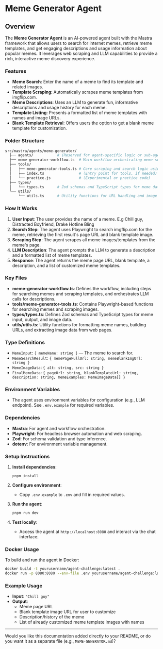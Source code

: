 
# Meme Generator Agent

## Overview

The **Meme Generator Agent** is an AI-powered agent built with the Mastra framework that allows users to search for internet memes, retrieve meme templates, and get engaging descriptions and usage information about popular memes. It leverages web scraping and LLM capabilities to provide a rich, interactive meme discovery experience.

### Features

- **Meme Search**: Enter the name of a meme to find its template and related images.
- **Template Scraping**: Automatically scrapes meme templates from imgflip.com.
- **Meme Descriptions**: Uses an LLM to generate fun, informative descriptions and usage history for each meme.
- **Template Listing**: Presents a formatted list of meme templates with names and image URLs.
- **Blank Template Retrieval**: Offers users the option to get a blank meme template for customization.

### Folder Structure

```bash
src/mastra/agents/meme-generator/
  ├── agents/           # (Reserved for agent-specific logic or sub-agents)
  ├── meme-generator-workflow.ts  # Main workflow orchestrating meme search and scraping
  ├── tools/
  │   ├── meme-generator-tools.ts # Core scraping and search logic using Playwright
  │   ├── index.ts                # (Entry point for tools, if needed)
  │   └── practice.js             # (Experimental or practice code)
  ├── types/
  │   └── types.ts      # Zod schemas and TypeScript types for meme data
  └── utils/
      └── utils.ts      # Utility functions for URL handling and image extraction
```

### How It Works

1. **User Input**: The user provides the name of a meme. E.g Chill guy, Distracted Boyfriend, Drake Hotline Bling
2. **Search Step**: The agent uses Playwright to search imgflip.com for the meme, retrieving the first result's page URL and blank template image.
3. **Scraping Step**: The agent scrapes all meme images/templates from the meme's page.
4. **LLM Description**: The agent prompts the LLM to generate a description and a formatted list of meme templates.
5. **Response**: The agent returns the meme page URL, blank template, a description, and a list of customized meme templates.

### Key Files

- **meme-generator-workflow.ts**: Defines the workflow, including steps for searching memes and scraping templates, and orchestrates LLM calls for descriptions.
- **tools/meme-generator-tools.ts**: Contains Playwright-based functions for searching memes and scraping images.
- **types/types.ts**: Defines Zod schemas and TypeScript types for meme input, output, and image data.
- **utils/utils.ts**: Utility functions for formatting meme names, building URLs, and extracting image data from web pages.

### Type Definitions

- `MemeInput`: `{ memeName: string }` — The meme to search for.
- `MemeSearchResult`: `{ memePageFullUrl: string, memeBlankImgUrl: string }`
- `MemeImageData`: `{ alt: string, src: string }`
- `FinalMemeData`: `{ pageUrl: string, blankTemplateUrl: string, description: string, memeExamples: MemeImageData[] }`

### Environment Variables

- The agent uses environment variables for configuration (e.g., LLM endpoint). See `.env.example` for required variables.

### Dependencies

- **Mastra**: For agent and workflow orchestration.
- **Playwright**: For headless browser automation and web scraping.
- **Zod**: For schema validation and type inference.
- **dotenv**: For environment variable management.

### Setup Instructions

1. **Install dependencies**:

   ```bash
   pnpm install
   ```

2. **Configure environment**:
   - Copy `.env.example` to `.env` and fill in required values.

3. **Run the agent**:

   ```bash
   pnpm run dev
   ```

4. **Test locally**:
   - Access the agent at `http://localhost:8080` and interact via the chat interface.

### Docker Usage

To build and run the agent in Docker:

```sh
docker build -t yourusername/agent-challenge:latest .
docker run -p 8080:8080 --env-file .env yourusername/agent-challenge:latest
```

### Example Usage

- **Input**: `"Chill guy"`
- **Output**:  
  - Meme page URL
  - Blank template image URL for user to customize
  - Description/history of the meme
  - List of already customized meme template images with names
  
---

Would you like this documentation added directly to your README, or do you want it as a separate file (e.g., `MEME-GENERATOR.md`)?
